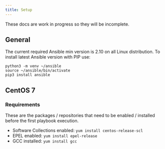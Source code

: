 ```yaml
---
title: Setup
---
```


These docs are work in progress so they will be incomplete.

## General

The current required Ansible min version is 2.10 on all Linux distribution. To install latest Ansible version with PIP use:

```Shell
python3 -m venv ~/ansible
source ~/ansible/bin/activate
pip3 install ansible
```

## CentOS 7

### Requirements

These are the packages / repositories that need to be enabled / installed before the first playbook execution.

- Software Collections enabled:
  `yum install centos-release-scl`
- EPEL enabled:
  `yum install epel-release`
- GCC installed:
  `yum install gcc`
